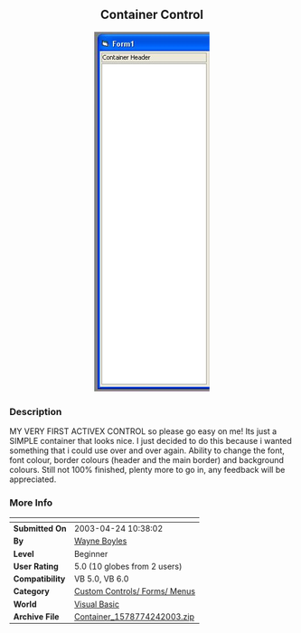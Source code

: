 ﻿<div align="center">

## Container Control

<img src="PIC2003424926209239.JPG">
</div>

### Description

MY VERY FIRST ACTIVEX CONTROL so please go easy on me! Its just a SIMPLE container that looks nice. I just decided to do this because i wanted something that i could use over and over again. Ability to change the font, font colour, border colours (header and the main border) and background colours. Still not 100% finished, plenty more to go in, any feedback will be appreciated.
 
### More Info
 


<span>             |<span>
---                |---
**Submitted On**   |2003-04-24 10:38:02
**By**             |[Wayne Boyles](https://github.com/Planet-Source-Code/PSCIndex/blob/master/ByAuthor/wayne-boyles.md)
**Level**          |Beginner
**User Rating**    |5.0 (10 globes from 2 users)
**Compatibility**  |VB 5\.0, VB 6\.0
**Category**       |[Custom Controls/ Forms/  Menus](https://github.com/Planet-Source-Code/PSCIndex/blob/master/ByCategory/custom-controls-forms-menus__1-4.md)
**World**          |[Visual Basic](https://github.com/Planet-Source-Code/PSCIndex/blob/master/ByWorld/visual-basic.md)
**Archive File**   |[Container\_1578774242003\.zip](https://github.com/Planet-Source-Code/wayne-boyles-container-control__1-45000/archive/master.zip)








